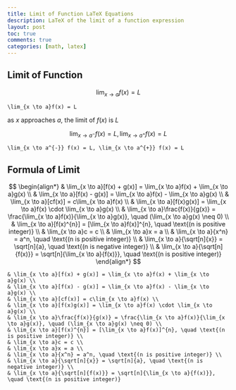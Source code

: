 ```yaml
---
title: Limit of Function LaTeX Equations
description: LaTeX of the limit of a function expression
layout: post
toc: true
comments: true
categories: [math, latex]
---
```


## Limit of Function

$$
\lim_{x \to a}f(x) = L
$$

```text
\lim_{x \to a}f(x) = L
```

as $x$ approaches $a$, the limit of $f(x)$ is $L$

$$
\lim_{x \to a^{-}} f(x) = L, \lim_{x \to a^{+}} f(x) = L
$$

```text
\lim_{x \to a^{-}} f(x) = L, \lim_{x \to a^{+}} f(x) = L
```

## Formula of Limit

$$
\begin{align*}
& \lim_{x \to a}[f(x) + g(x)] = \lim_{x \to a}f(x) + \lim_{x \to a}g(x) \\
& \lim_{x \to a}[f(x) - g(x)] = \lim_{x \to a}f(x) - \lim_{x \to a}g(x) \\
& \lim_{x \to a}[cf(x)] = c\lim_{x \to a}f(x) \\
& \lim_{x \to a}[f(x)g(x)] = \lim_{x \to a}f(x) \cdot \lim_{x \to a}g(x) \\
& \lim_{x \to a}\frac{f(x)}{g(x)} = \frac{\lim_{x \to a}f(x)}{\lim_{x \to a}g(x)}, \quad (\lim_{x \to a}g(x) \neq 0) \\
& \lim_{x \to a}[f(x)^{n}] = [\lim_{x \to a}f(x)]^{n}, \quad \text{(n is positive integer)} \\
& \lim_{x \to a}c = c \\
& \lim_{x \to a}x = a \\
& \lim_{x \to a}{x^n} = a^n, \quad \text{(n is positive integer)} \\
& \lim_{x \to a}{\sqrt[n]{x}} = \sqrt[n]{a}, \quad \text{(n is negative integer)} \\
& \lim_{x \to a}{\sqrt[n]{f(x)}} = \sqrt[n]{\lim_{x \to a}{f(x)}}, \quad \text{(n is positive integer)}
\end{align*}
$$

```text
& \lim_{x \to a}[f(x) + g(x)] = \lim_{x \to a}f(x) + \lim_{x \to a}g(x) \\
& \lim_{x \to a}[f(x) - g(x)] = \lim_{x \to a}f(x) - \lim_{x \to a}g(x) \\
& \lim_{x \to a}[cf(x)] = c\lim_{x \to a}f(x) \\
& \lim_{x \to a}[f(x)g(x)] = \lim_{x \to a}f(x) \cdot \lim_{x \to a}g(x) \\
& \lim_{x \to a}\frac{f(x)}{g(x)} = \frac{\lim_{x \to a}f(x)}{\lim_{x \to a}g(x)}, \quad (\lim_{x \to a}g(x) \neq 0) \\
& \lim_{x \to a}[f(x)^{n}] = [\lim_{x \to a}f(x)]^{n}, \quad \text{(n is positive integer)} \\
& \lim_{x \to a}c = c \\
& \lim_{x \to a}x = a \\
& \lim_{x \to a}{x^n} = a^n, \quad \text{(n is positive integer)} \\
& \lim_{x \to a}{\sqrt[n]{x}} = \sqrt[n]{a}, \quad \text{(n is negative integer)} \\
& \lim_{x \to a}{\sqrt[n]{f(x)}} = \sqrt[n]{\lim_{x \to a}{f(x)}}, \quad \text{(n is positive integer)}
```
